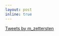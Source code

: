 ```yaml
---
layout: post
inline: true
---
```


<a class="twitter-timeline" data-width="230" data-height="400" href="https://twitter.com/m_zettersten?ref_src=twsrc%5Etfw">Tweets by m_zettersten</a> <script async src="https://platform.twitter.com/widgets.js" charset="utf-8"></script>
